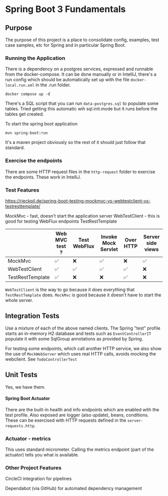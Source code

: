 # Spring Boot 3 Fundamentals

## Purpose

The purpose of this project is a place to consolidate config, examples, test case samples, etc for Spring and in particular Spring Boot.

### Running the Application

There is a dependency on a postgres services, expressed and runnable from the docker-compose. It can be done manually or in IntelliJ, there's a run config which should be automatically set up with the file `docker-local.run.xml` in the .run folder. 

    docker compose up -d

There's a SQL script that you can run `data-postgres.sql` to populate some tables. Tried getting this automatic wih sql.init.mode but it runs before the tables get created. 

To start the spring boot application 

    mvn spring-boot:run

It's a maven project obviously so the rest of it should just follow that standard.

### Exercise the endpoints

There are some HTTP request files in the `http-request` folder to exercise the endpoints. These work in IntelliJ.  

### Test Features

https://rieckpil.de/spring-boot-testing-mockmvc-vs-webtestclient-vs-testresttemplate/

MockMvc - fast, doesn't start the application server
WebTestClient - this is good for testing WebFlux endpoints
TestRestTemplate

|                  | Web MVC test ? | Test WebFlux | Invoke Mock Servlet | Over HTTP | Server side views |
|------------------|----------------|--------------|---------------------|-----------|-------------------|
| MockMvc          | ✅              | ❌            | ✅                   | ❌         | ✅                 |
| WebTestClient    | ✅              | ✅            | ✅                   | ✅         | ❌                 |
| TestRestTemplate | ✅              | ❌            | ❌                   | ✅         | ❌                 |

`WebTestClient` is the way to go because it does everything that `TestRestTemplate` does.
`MockMvc` is good because it doesn't have to start the whole server.


## Integration Tests

Use a mixture of each of the above named clients. 
The Spring "test" profile starts an in-memory H2 database and tests such as `EventControllerIT` populate it with some SqlGroup annotations as provided by Spring.

For testing some endpoints, which call another HTTP service, we also show the use of `MockWebServer` which uses real HTTP calls, avoids mocking the webclient. See `TodoControllerTest` 

## Unit Tests

Yes, we have them. 


#### Spring Boot Actuator
There are the built-in health and info endpoints which are enabled with the test profile. Also exposed are logger (also update), beans, conditions. These can be exercised with HTTP requests defined in the `server-requests.http`. 

### Actuator - metrics 
This uses standard micrometer. Calling the metrics endpoint (part of the actuator) tells you what is available. 

### Other Project Features 

CircleCI integration for pipelines 

Dependabot (via GitHub) for automated dependency management

